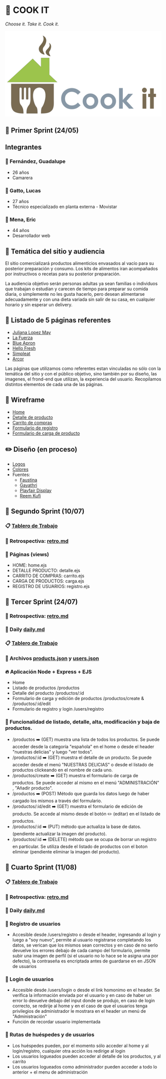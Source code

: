 # :fork_and_knife: COOK IT 
*Choose it. Take it. Cook it.*

![logotipo](/design/logos/casita.png)

## :pushpin: Primer Sprint (24/05)


## Integrantes

### :woman: Fernández, Guadalupe
- 26 años
- Camarera


### :man: Gatto, Lucas
- 27 años
- Técnico especializado en planta externa - Movistar


### :man: Mena, Eric
- 44 años
- Desarrollador web



## :speech_balloon: Temática del sitio y audiencia

El sitio comercializará productos alimenticios envasados al vacío para su posterior preparación y consumo. Los kits de alimentos iran acompañados por instructivos o recetas para su posterior preparación.

La audiencia objetivo serán personas adultas ya sean familias o individuos que trabajan o estudian y carecen de tiempo para preparar su comida diaria, o simplemente no les gusta hacerlo, pero desean alimentarse adecuadamente y con una dieta variada sin salir de su casa, en cualquier horario y sin esperar un delivery.

## :page_facing_up: Listado de 5 páginas referentes 

- [Juliana Lopez May](https://www.julianalopezmaytienda.com.ar)
- [La Fuerza](https://www.lafuerza.com.ar)
- [Blue Apron](https://www.blueapron.com/)
- [Hello Fresh](https://www.hellofresh.com)
- [Simpleat](https://www.simpleat.com.ar/)
- [Arcor](https://www.arcorencasa.com)

Las páginas que utilizamos como referentes estan vinculadas no sólo con la temática del sitio y con el público objetivo, sino también por su diseño, las imagenes, el frond-end que utilizan, la experiencia del usuario. Recopilamos distintos elementos de cada una de las páginas.


## :open_file_folder: Wireframe

- [Home](https://github.com/lucasgatto92/-grupo_8_CookIt/blob/master/wireframe/home.png)
- [Detalle de producto](https://github.com/lucasgatto92/-grupo_8_CookIt/blob/master/wireframe/detalleProducto.png)
- [Carrito de compras](https://github.com/lucasgatto92/-grupo_8_CookIt/blob/master/wireframe/carritoCompras.png)
- [Formulario de registro](https://github.com/lucasgatto92/-grupo_8_CookIt/blob/master/wireframe/register.png)
- [Formulario de carga de producto](https://github.com/lucasgatto92/-grupo_8_CookIt/blob/master/wireframe/ingresoProductos.png)


## :pencil2: Diseño (en proceso)

- [Logos](https://github.com/lucasgatto92/-grupo_8_CookIt/tree/master/design/logos)
- [Colores](https://github.com/lucasgatto92/-grupo_8_CookIt/tree/master/design/colors)
- Fuentes:
    - [Faustina](https://fonts.google.com/specimen/Faustina?query=faustina&preview.text=Cook+it&preview.text_type=custom)
    - [Gayathri](https://fonts.google.com/specimen/Gayathri?query=gaya&preview.text=Cook+it&preview.text_type=custom)
    - [Playfair Display](https://fonts.google.com/specimen/Playfair+Display?query=playfa&preview.text=Cook+it&preview.text_type=custom)
    - [Reem Kufi](https://fonts.google.com/specimen/Reem+Kufi?query=reem&preview.text=Cook+it&preview.text_type=custom)


## :pushpin: Segundo Sprint (10/07)

### :clipboard: [Tablero de Trabajo](https://trello.com/b/g6PQOvmo/proyecto-integrador)

### :mag_right: Retrospectiva: [retro.md](https://github.com/lucasgatto92/grupo_8_CookIt/blob/master/retro.md)

### :page_facing_up: Páginas (views)
- HOME: home.ejs
- DETALLE PRODUCTO: detalle.ejs        
- CARRITO DE COMPRAS: carrito.ejs      
- CARGA DE PRODUCTOS: carga.ejs         
- REGISTRO DE USUARIOS: registro.ejs    

## :pushpin: Tercer Sprint (24/07)

### :mag_right: Retrospectiva: [retro.md](https://github.com/lucasgatto92/grupo_8_CookIt/blob/master/retro.md)

### :calendar: Daily [daily.md](https://github.com/lucasgatto92/grupo_8_CookIt/blob/master/daily.md)

### :clipboard: [Tablero de Trabajo](https://trello.com/b/g6PQOvmo/proyecto-integrador)

### :briefcase: Archivos [products.json](https://github.com/lucasgatto92/grupo_8_CookIt/blob/master/cookIt/data/products.json) y [users.json](https://github.com/lucasgatto92/grupo_8_CookIt/blob/master/cookIt/data/users.json)

### :fire: Aplicación Node + Express + EJS
- Home
- Listado de productos                          /productos
- Detalle del producto                          /productos/:id
- Formulario de carga y edición de productos    /productos/create   &   /productos/:id/edit
- Formulario de registro y login                /users/registro

### :scroll: Funcionalidad de listado, detalle, alta, modificación y baja de productos.

- /productos :arrow_right: (GET) muestra una lista de todos los productos. Se puede acceder desde la categoría "española" en el home o desde el header "nuestras delicias" y luego "ver todos".
- /productos/:id :arrow_right: (GET) muestra el detalle de un producto. Se puede acceder desde el menú "NUESTRAS DELICIAS" o desde el listado de productos clickeando en el nombre de cada uno.
- /productos/create :arrow_right: (GET) muestra el formulario de carga de productos. Se puede acceder al mismo en el menú "ADMINISTRACIÓN" , "Añadir producto".
- /productos :arrow_right: (POST) Método que guarda los datos luego de haber cargado los mismos a través del formulario.
- /productos/:id/edit :arrow_right: (GET) muestra el formulario de edición de producto. Se accede al mismo desde el botón :pencil2: (editar) en el listado de productos.
- /productos/:id :arrow_right: (PUT) método que actualiza la base de datos. (pendiente actualizar la imagen del producto).
- /productos/:id :arrow_right: (DELETE) método que se ocupa de borrar un registro en particular. Se utiliza desde el listado de productos con el boton eliminar (pendiente eliminar la imagen del producto).

## :pushpin: Cuarto Sprint (11/08)

### :clipboard: [Tablero de Trabajo](https://trello.com/b/g6PQOvmo/proyecto-integrador)

### :mag_right: Retrospectiva: [retro.md](https://github.com/lucasgatto92/grupo_8_CookIt/blob/master/retro.md)

### :calendar: Daily [daily.md](https://github.com/lucasgatto92/grupo_8_CookIt/blob/master/daily.md)

### :bust_in_silhouette: Registro de usuarios

- Accesible desde /users/registro o desde el header, ingresando al login y luego a "soy nuevo", permite al usuario registrarse completando los datos, se verican que los mismos sean correctos y en caso de no serlo devuelve los errores debajo de cada campo del formulario, permite subir una imagen de perfil (si el usuario no lo hace se le asigna una por defecto), la contraseña es encriptada antes de guardarse en en JSON de usuarios

### :closed_umbrella: Login de usuarios

- Accesible desde /users/login o desde el link homonimo en el header. Se verifica la información enviada por el usuario y en caso de haber un error lo devuelve debajo del input donde se produjo, en caso de login correcto, se redirije al home y en el caso de que el usuarios tenga privilegios de administrador le mostrara en el header un menú de "Administración"
- Función de recordar usuario implementada

### :vertical_traffic_light: Rutas de huéspedes y de usuarios

- Los huéspedes pueden, por el momento sólo acceder al home y al login/registro, cualquier otra acción los redirige al login
- Los usuarios logueados pueden acceder al detalle de los productos, y al carrito
- Los usuarios logueados como administrador pueden acceder a todo lo anterior + el menu de administración

